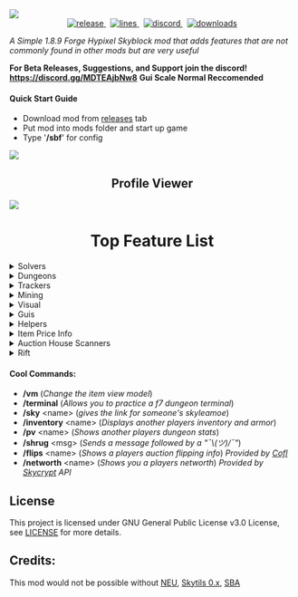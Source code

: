 <img src='https://user-images.githubusercontent.com/78495381/210632546-691f468d-f4e7-4b82-b1ff-8ea37591d957.png' href='' onclick=''/>

<div align="center">
    <!-- release -->
    <a href="https://github.com/MrFast-js/SkyblockFeatures/releases/latest" target="_blank">
        <img src="https://img.shields.io/github/v/release/MrFast-js/SkyblockFeatures?include_prereleases&label=Latest&logo=Github&logoColor=FFFFFF&color=04aed9&style=for-the-badge" alt="release">
    </a>&nbsp;
    <!-- lines -->
    <a href="https://github.com/MrFast-js/SkyblockFeatures/graphs/code-frequency" target="_blank">
        <img src="https://img.shields.io/github/license/MrFast-js/SkyblockFeatures?label=License&logo=Github&logoColor=FFFFFF&color=04aed9&style=for-the-badge" alt="lines">
    </a>&nbsp;
    <!-- discord -->
    <a href="https://discord.gg/UVXCPDAmJK" target="_blank">
        <img src="https://img.shields.io/discord/1004750886985277583?label=Discord&logo=Discord&logoColor=FFFFFF&color=04aed9&style=for-the-badge" alt="discord">
    </a>&nbsp;
    <!-- downloads -->
    <a href="https://github.com/MrFast-js/SkyblockFeatures/releases" target="_blank">
        <img src="https://img.shields.io/badge/Downloads-3.7k-blue?label=Downloads&logo=Github&logoColor=FFFFFF&color=04aed9&style=for-the-badge" alt="downloads">
<!--         <img src="https://img.shields.io/github/downloads/MrFast-js/SkyblockFeatures/total?label=Downloads&logo=Github&logoColor=FFFFFF&color=04aed9&style=for-the-badge" alt="downloads"> -->
    </a>
</div>

*A Simple 1.8.9 Forge Hypixel Skyblock mod that adds features that are not commonly found in other mods but are very useful*

**For Beta Releases, Suggestions, and Support join the discord! https://discord.gg/MDTEAjbNw8**
**Gui Scale Normal Reccomended**

#### Quick Start Guide
- Download mod from [releases](https://github.com/MrFast-js/SkyblockFeatures/releases/latest) tab
- Put mod into mods folder and start up game
- Type '**/sbf**' for config

<img src='https://i.imgur.com/VIdpwua.jpg'/>
<h2 align='center'>Profile Viewer</h2>
<img src='https://github.com/MrFast-js/SkyblockFeatures/assets/78495381/527cdb01-6f26-41b4-8525-6d4aa0c8c6dd'/>

<h1 align="center">Top Feature List</h1>
<details>
    <summary>Solvers</summary>
    <h3>Solvers</h3>
    <ul>
        <li>Glacial Cave Treasure Finder</li>
        <li>Highlight Correct Livid</li>
        <li>Crystal Hollows Treasure Chest Solver</li>
        <li>3 Weirdo Solver</li>
        <li>Blaze Solver</li>
        <li>Teleport Pad Solver</li>
        <li>Chronomotron & Ultrasequencer Solver</li>
    </ul>
</details>
<details>
    <summary>Dungeons</summary>
    <h3>Dungeons</h3>
    <ul>
        <li>Dungeon Blocks</li>
        <li>Crypt Display</li>
        <li>Highlight Dungeon Bats</li>
        <li>Better Dungeon Nametags</li>
        <li>Dungeon Teammate Glowing</li>
        <li>Dungeon Map with Player Heads And Names</li>
        <li>Dungeon Chest Profitx</li>
        <li>Highlight Doors</li>
    </ul>
</details>

<details>
    <summary>Trackers</summary>
    <h3>Trackers</h3>
    <ul>
        <li>Automaton Loot/Profit Tracker</li>
        <li>Gemstone Profit Tracker</li>
        <li>Endernode Tracker</li>
        <li>Glacial Cave Treasure Tracker</li>
        <li>Commissions Tracker</li>
        <li>Powder Mining Tracker</li>
        <li>Ghost Loot Tracker</li>
    </ul>
</details>

<details>
    <summary>Mining</summary>
    <h3>Mining</h3>
    <ul>
        <li>Commissions Tracker</li>
        <li>Metal Detector Solver</li>
        <li>Crystal Hollows Map (Maps out explored caves)</li>
    </ul>
</details>

<details>
    <summary>Visual</summary>
    <h3>Visual</h3>
    <ul>
        <li>Small Items</li>
        <li>1.7 Animations</li>
        <li>Glowing Players!</li>
        <li>Glowing Items based on rarity</li>
        <li>Glowing Zealots</li>
        <li>Ad Blocker (Hides people advertising in chat)</li>
    </ul>
</details>

<details>
    <summary>Guis</summary>
    <h3>Guis</h3>
    <ul>
        <li>Minion Profit Overlay (Coins Per Hour, Cooldown,Last collected, etc.)</li>
        <li>Helpful Auction Guis (for flipping, selling, and buying)</li>
        <li>Highlight Auction Flips</li>
        <li>Better Party finder</li>
        <li>Custom Config Gui</li>
        <li>Show Extra Profile Info (Shows networth, skill avg and discord when looking at someones profile)</li>
    </ul>
</details>

<details>
    <summary>Helpers</summary>
    <h3>Helpers</h3>
    <ul>
        <li>Show Gift Compass Waypoints</li>
        <li>Fairy Soul Helper</li>
        <li>Fishing Helper</li>
        <li>Diana Mythological Helper</li>
        <li>Endernode Highlighter</li>
        <li>Highlight Zealots Spawn Locations</li></li>
        <li>1.12 Crop Hitbox</li>
        <li>Highlight Auction Flips</li>
        <li>Ad Blocker (Hides people advertising in chat)</li>
        <li>Highlight Glowing Mushrooms</li>
        <li>And Much More!</li>
    </ul>
</details>

<details>
    <summary>Item Price Info</summary>
    <h3>Item Price Info</h3>
    <ul>
        <li>Lowest BIN Price</li>
        <li>Average BIN Price</li>
        <li>Estimated Item Price</li>
        <li>Item Price Paid</li>
        <li>BIN Flip Profit (When in AH)</li>
    </ul>
</details>

<details>
    <summary>Auction House Scanners</summary>
    <h3>Auction House Scanners</h3>
    <ul>
        <li>Bin Flipper</li>
        <li>Auction Flipper</li>
        <li>Exotic Armor Finder</li>
    </ul>
</details>

<details>
    <summary>Rift</summary>
    <h3>Rift</h3>
    <ul>
        <li>Enigma Soul Waypoints</li>
        <li>Mirror verse puzzle solvers</li>
        <li>Minikloon Hacking Solver</li>
    </ul>
</details>

#### Cool Commands:
- **/vm** (*Change the item view model*)
- **/terminal** (*Allows you to practice a f7 dungeon terminal*)
- **/sky** \<name\> (*gives the link for someone's skyleamoe*)
- **/inventory** \<name\> (*Displays another players inventory and armor*)
- **/pv** \<name\> (*Shows another players dungeon stats*) 
- **/shrug** \<msg\> (*Sends a message followed by a "¯\\_(ツ)_/¯"*)
- **/flips** \<name\> (*Shows a players auction flipping info*) *Provided by [Cofl](https://sky.coflnet.com/)*
- **/networth** \<name\> (*Shows you a players networth*) *Provided by [Skycrypt](https://sky.shiiyu.moe/) API*

## License

This project is licensed under GNU General Public License v3.0 License, see [LICENSE](LICENSE) for more details.

## Credits:
This mod would not be possible without 
[NEU](https://github.com/NotEnoughUpdates/NotEnoughUpdates), [Skytils 0.x](https://github.com/Skytils/SkytilsMod/tree/0.x), [SBA](https://github.com/BiscuitDevelopment/SkyblockAddons)
